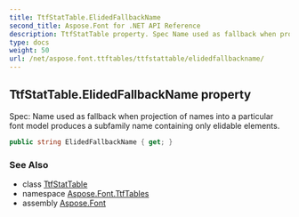 ```yaml
---
title: TtfStatTable.ElidedFallbackName
second_title: Aspose.Font for .NET API Reference
description: TtfStatTable property. Spec Name used as fallback when projection of names into a particular font model produces a subfamily name containing only elidable elements
type: docs
weight: 50
url: /net/aspose.font.ttftables/ttfstattable/elidedfallbackname/
---
```

## TtfStatTable.ElidedFallbackName property

Spec: Name used as fallback when projection of names into a particular font model produces a subfamily name containing only elidable elements.

```csharp
public string ElidedFallbackName { get; }
```

### See Also

* class [TtfStatTable](../)
* namespace [Aspose.Font.TtfTables](../../ttfstattable/)
* assembly [Aspose.Font](../../../)


